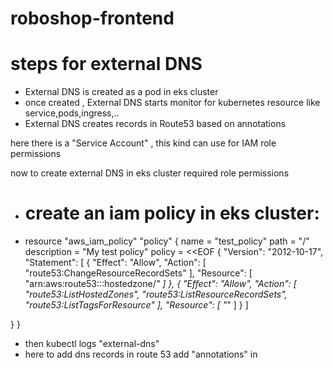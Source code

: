 # roboshop-frontend
steps for external DNS
======================
* External DNS is created as a pod in eks cluster
* once created , External DNS starts monitor for kubernetes resource like service,pods,ingress,..
* External DNS creates records in Route53 based on annotations

here there is a "Service Account" , this kind can use for IAM role permissions

now to create external DNS in eks cluster required role permissions
* create an iam policy in eks cluster:
  ====================================
* resource "aws_iam_policy" "policy" {
  name        = "test_policy"
  path        = "/"
  description = "My test policy"
  policy =  <<EOF
{
  "Version": "2012-10-17",
  "Statement": [
  {
  "Effect": "Allow",
  "Action": [
  "route53:ChangeResourceRecordSets"
  ],
  "Resource": [
  "arn:aws:route53:::hostedzone/*"
  ]
  },
  {
  "Effect": "Allow",
  "Action": [
  "route53:ListHostedZones",
  "route53:ListResourceRecordSets",
  "route53:ListTagsForResource"
  ],
  "Resource": [
  "*"
  ]
  }
  ]
  
}
}



* then kubectl logs "external-dns"
* here to add dns records in route 53 add "annotations" in 